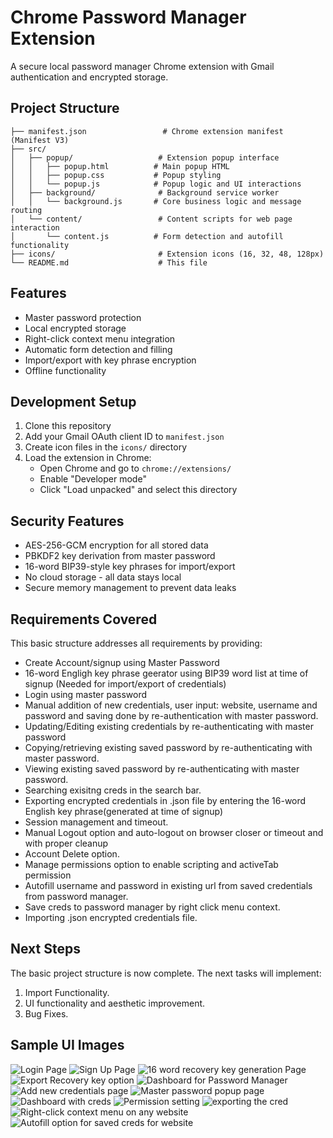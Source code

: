 # Chrome Password Manager Extension

A secure local password manager Chrome extension with Gmail authentication and encrypted storage.

## Project Structure

```
├── manifest.json                 # Chrome extension manifest (Manifest V3)
├── src/
│   ├── popup/                   # Extension popup interface
│   │   ├── popup.html          # Main popup HTML
│   │   ├── popup.css           # Popup styling
│   │   └── popup.js            # Popup logic and UI interactions
│   ├── background/              # Background service worker
│   │   └── background.js       # Core business logic and message routing
│   └── content/                 # Content scripts for web page interaction
│       └── content.js          # Form detection and autofill functionality
├── icons/                       # Extension icons (16, 32, 48, 128px)
└── README.md                    # This file
```

## Features

- Master password protection
- Local encrypted storage
- Right-click context menu integration
- Automatic form detection and filling
- Import/export with key phrase encryption
- Offline functionality

## Development Setup

1. Clone this repository
2. Add your Gmail OAuth client ID to `manifest.json`
3. Create icon files in the `icons/` directory
4. Load the extension in Chrome:
   - Open Chrome and go to `chrome://extensions/`
   - Enable "Developer mode"
   - Click "Load unpacked" and select this directory

## Security Features

- AES-256-GCM encryption for all stored data
- PBKDF2 key derivation from master password
- 16-word BIP39-style key phrases for import/export
- No cloud storage - all data stays local
- Secure memory management to prevent data leaks

## Requirements Covered

This basic structure addresses all requirements by providing:
 - Create Account/signup using Master Password
 - 16-word Engligh key phrase geerator using BIP39 word list at time of signup (Needed for import/export of credentials)
 - Login using master password
 - Manual addition of new credentials, user input: website, username and password and saving done by re-authentication with master password.
 - Updating/Editing existing credentials by re-authenticating with master password
 - Copying/retrieving existing saved password by re-authenticating with master password.
 - Viewing existing saved password by re-authenticating with master password.
 - Searching exisitng creds in the search bar.
 - Exporting encrypted credentials in .json file by entering the 16-word English key phrase(generated at time of signup)
 - Session management and timeout. 
 - Manual Logout option and auto-logout on browser closer or timeout and with proper cleanup
 - Account Delete option.
 - Manage permissions option to enable scripting and activeTab permission
 - Autofill username and password in existing url from saved credentials from password manager. 
 - Save creds to password manager by right click menu context. 
 - Importing .json encrypted credentials file.

## Next Steps

The basic project structure is now complete. The next tasks will implement:
1. Import Functionality.
2. UI functionality and aesthetic improvement.
3. Bug Fixes.

## Sample UI Images

![Login Page](./images/login.png)
![Sign Up Page](./images/signup.png)
![16 word recovery key generation Page](./images/recoverykey.png)
![Export Recovery key option](./images/exportRecoveryKey.png)
![Dashboard for Password Manager](./images/dashboard.png)
![Add new credentials page](./images/newCredential.png)
![Master password popup page](./images/masterPassword.png)
![Dashboard with creds](./images/dashboardWithCred.png)
![Permission setting](./images/permission.png)
![exporting the cred](./images/export.png)
![Right-click context menu on any website](./images/contextMenu.png)
![Autofill option for saved creds for website](./images/autofill.png)

